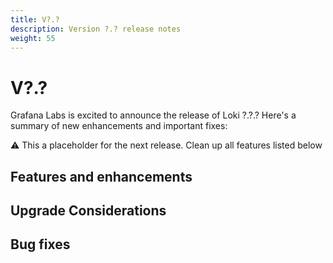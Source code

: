 ```yaml
---
title: V?.?
description: Version ?.? release notes
weight: 55
---
```


# V?.?
Grafana Labs is excited to announce the release of Loki ?.?.? Here's a summary of new enhancements and important fixes:

:warning: This a placeholder for the next release. Clean up all features listed below

## Features and enhancements

## Upgrade Considerations

## Bug fixes
